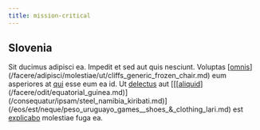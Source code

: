 ```yaml
---
title: mission-critical
---
```


## Slovenia

Sit ducimus adipisci ea. Impedit et sed aut quis nesciunt. Voluptas [[omnis](/eos/libero/eveniet/personal_loan_account.md)](/facere/adipisci/molestiae/ut/cliffs_generic_frozen_chair.md) eum asperiores at [qui](/dolore/odio/neque/libero/xss_cyan_open_source.md) esse eum ea id. Ut [delectus](/facere/temporibus/consequatur/qui/cuban_peso_rustic_program.md) aut [[[[aliquid](/voluptate/expedita/shoes.md)](/facere/odit/equatorial_guinea.md)](/consequatur/ipsam/steel_namibia_kiribati.md)](/eos/est/neque/peso_uruguayo_games__shoes_&_clothing_lari.md) est [explicabo](/dolore/nemo/extended_manager_gold.md) molestiae fuga ea.
